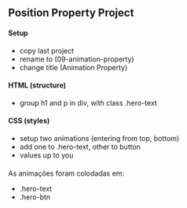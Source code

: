 ## Position Property Project

#### Setup

- copy last project
- rename to (09-animation-property)
- change title (Animation Property)

#### HTML (structure)

- group h1 and p in div, with class .hero-text

#### CSS (styles)

- setup two animations (entering from top, bottom)
- add one to .hero-text, other to button
- values up to you


####

As animações foram colodadas em:
- .hero-text
- .hero-btn